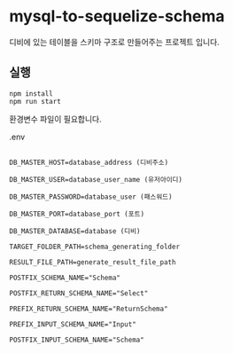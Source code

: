 # mysql-to-sequelize-schema

디비에 있는 테이블을 스키마 구조로 만들어주는 프로젝트 입니다.

## 실행

<code>npm install</code> <br>
<code>npm run start</code> <br>

환경변수 파일이 필요합니다.

.env

<code>
DB_MASTER_HOST=database_address (디비주소) <br>
DB_MASTER_USER=database_user_name (유저아이디) <br>
DB_MASTER_PASSWORD=database_user (패스워드) <br>
DB_MASTER_PORT=database_port (포트) <br>
DB_MASTER_DATABASE=database (디비) <br>
TARGET_FOLDER_PATH=schema_generating_folder <br>
RESULT_FILE_PATH=generate_result_file_path <br>
POSTFIX_SCHEMA_NAME="Schema" <br>
POSTFIX_RETURN_SCHEMA_NAME="Select" <br>
PREFIX_RETURN_SCHEMA_NAME="ReturnSchema" <br>
PREFIX_INPUT_SCHEMA_NAME="Input" <br>
POSTFIX_INPUT_SCHEMA_NAME="Schema" <br>
</code>
